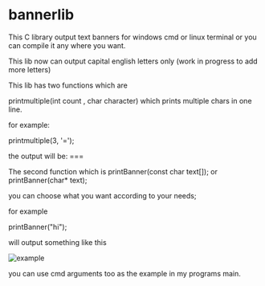 # bannerlib

This C library output text banners for windows cmd or linux terminal or you can compile it any where you want.

This lib now can output capital english letters only (work in progress to add more letters)

This lib has two functions which are

printmultiple(int count , char character) which prints multiple chars in one line.

for example: 

printmultiple(3, '=');

the output will be: === 

The second function which is 
  printBanner(const char text[]);
  or
  printBanner(char* text);
  
 you can choose what you want according to your needs;
 
 for example 
 
 printBanner("hi");
 
 will output something like this
 
![example](https://user-images.githubusercontent.com/70612293/183226968-08d99fb8-b2b5-4475-853a-5ea7b5ad6c25.JPG)

you can use cmd arguments too as the example in my programs main.
  
  
